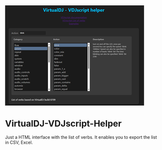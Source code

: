 ![logo](https://github.com/djcel/VirtualDJ-VDJscript-Helper/blob/main/preview_vdscript_helper.png?raw=true "")
# VirtualDJ-VDJscript-Helper

Just a HTML interface with the list of verbs. It enables you to export the list in CSV, Excel.
